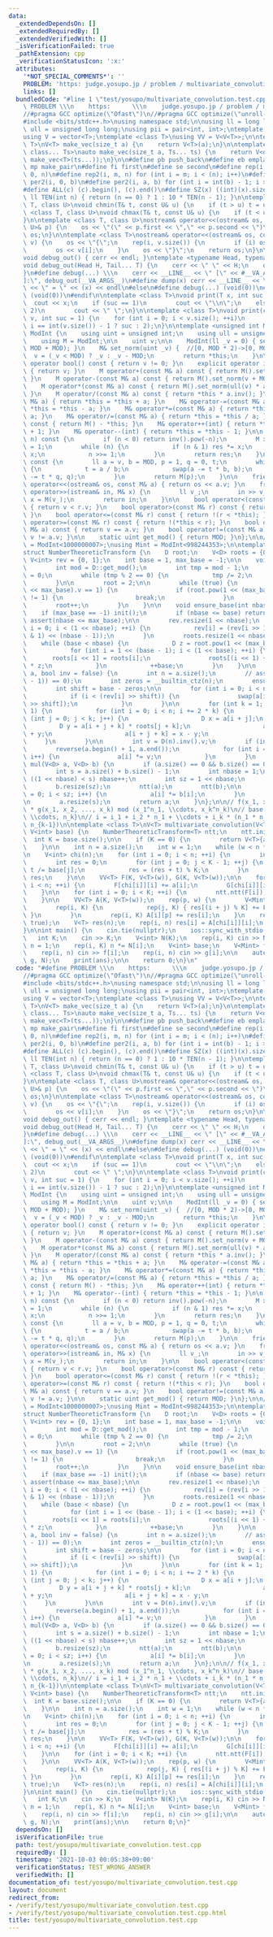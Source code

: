 ```yaml
---
data:
  _extendedDependsOn: []
  _extendedRequiredBy: []
  _extendedVerifiedWith: []
  _isVerificationFailed: true
  _pathExtension: cpp
  _verificationStatusIcon: ':x:'
  attributes:
    '*NOT_SPECIAL_COMMENTS*': ''
    PROBLEM: 'https: judge.yosupo.jp / problem / multivariate_convolution'
    links: []
  bundledCode: "#line 1 \"test/yosupo/multivariate_convolution.test.cpp\"\n#define\
    \ PROBLEM \\\n    https:      \\\n    judge.yosupo.jp / problem / multivariate_convolution\n\
    //#pragma GCC optimize(\"Ofast\")\n//#pragma GCC optimize(\"unroll-loops\")\n\
    #include <bits/stdc++.h>\nusing namespace std;\n\nusing ll = long long;\nusing\
    \ ull = unsigned long long;\nusing pii = pair<int, int>;\ntemplate <class T>\n\
    using V = vector<T>;\ntemplate <class T>\nusing VV = V<V<T>>;\n\ntemplate <class\
    \ T>\nV<T> make_vec(size_t a) {\n    return V<T>(a);\n}\n\ntemplate <class T,\
    \ class... Ts>\nauto make_vec(size_t a, Ts... ts) {\n    return V<decltype(make_vec<T>(ts...))>(a,\
    \ make_vec<T>(ts...));\n}\n\n#define pb push_back\n#define eb emplace_back\n#define\
    \ mp make_pair\n#define fi first\n#define se second\n#define rep(i, n) rep2(i,\
    \ 0, n)\n#define rep2(i, m, n) for (int i = m; i < (n); i++)\n#define per(i, b)\
    \ per2(i, 0, b)\n#define per2(i, a, b) for (int i = int(b) - 1; i >= int(a); i--)\n\
    #define ALL(c) (c).begin(), (c).end()\n#define SZ(x) ((int)(x).size())\n\nconstexpr\
    \ ll TEN(int n) { return (n == 0) ? 1 : 10 * TEN(n - 1); }\n\ntemplate <class\
    \ T, class U>\nvoid chmin(T& t, const U& u) {\n    if (t > u) t = u;\n}\ntemplate\
    \ <class T, class U>\nvoid chmax(T& t, const U& u) {\n    if (t < u) t = u;\n\
    }\n\ntemplate <class T, class U>\nostream& operator<<(ostream& os, const pair<T,\
    \ U>& p) {\n    os << \"(\" << p.first << \",\" << p.second << \")\";\n    return\
    \ os;\n}\n\ntemplate <class T>\nostream& operator<<(ostream& os, const vector<T>&\
    \ v) {\n    os << \"{\";\n    rep(i, v.size()) {\n        if (i) os << \",\";\n\
    \        os << v[i];\n    }\n    os << \"}\";\n    return os;\n}\n\n#ifdef LOCAL\n\
    void debug_out() { cerr << endl; }\ntemplate <typename Head, typename... Tail>\n\
    void debug_out(Head H, Tail... T) {\n    cerr << \" \" << H;\n    debug_out(T...);\n\
    }\n#define debug(...) \\\n    cerr << __LINE__ << \" [\" << #__VA_ARGS__ << \"\
    ]:\", debug_out(__VA_ARGS__)\n#define dump(x) cerr << __LINE__ << \" \" << #x\
    \ << \" = \" << (x) << endl\n#else\n#define debug(...) (void(0))\n#define dump(x)\
    \ (void(0))\n#endif\n\ntemplate <class T>\nvoid print(T x, int suc = 1) {\n  \
    \  cout << x;\n    if (suc == 1)\n        cout << \"\\n\";\n    else if (suc ==\
    \ 2)\n        cout << \" \";\n}\n\ntemplate <class T>\nvoid print(const vector<T>&\
    \ v, int suc = 1) {\n    for (int i = 0; i < v.size(); ++i)\n        print(v[i],\
    \ i == int(v.size()) - 1 ? suc : 2);\n}\n\ntemplate <unsigned int MOD>\nstruct\
    \ ModInt {\n    using uint = unsigned int;\n    using ull = unsigned long long;\n\
    \    using M = ModInt;\n\n    uint v;\n\n    ModInt(ll _v = 0) { set_norm(_v %\
    \ MOD + MOD); }\n    M& set_norm(uint _v) {  //[0, MOD * 2)->[0, MOD)\n      \
    \  v = (_v < MOD) ? _v : _v - MOD;\n        return *this;\n    }\n\n    explicit\
    \ operator bool() const { return v != 0; }\n    explicit operator int() const\
    \ { return v; }\n    M operator+(const M& a) const { return M().set_norm(v + a.v);\
    \ }\n    M operator-(const M& a) const { return M().set_norm(v + MOD - a.v); }\n\
    \    M operator*(const M& a) const { return M().set_norm(ull(v) * a.v % MOD);\
    \ }\n    M operator/(const M& a) const { return *this * a.inv(); }\n    M& operator+=(const\
    \ M& a) { return *this = *this + a; }\n    M& operator-=(const M& a) { return\
    \ *this = *this - a; }\n    M& operator*=(const M& a) { return *this = *this *\
    \ a; }\n    M& operator/=(const M& a) { return *this = *this / a; }\n    M operator-()\
    \ const { return M() - *this; }\n    M& operator++(int) { return *this = *this\
    \ + 1; }\n    M& operator--(int) { return *this = *this - 1; }\n\n    M pow(ll\
    \ n) const {\n        if (n < 0) return inv().pow(-n);\n        M x = *this, res\
    \ = 1;\n        while (n) {\n            if (n & 1) res *= x;\n            x *=\
    \ x;\n            n >>= 1;\n        }\n        return res;\n    }\n\n    M inv()\
    \ const {\n        ll a = v, b = MOD, p = 1, q = 0, t;\n        while (b != 0)\
    \ {\n            t = a / b;\n            swap(a -= t * b, b);\n            swap(p\
    \ -= t * q, q);\n        }\n        return M(p);\n    }\n\n    friend ostream&\
    \ operator<<(ostream& os, const M& a) { return os << a.v; }\n    friend istream&\
    \ operator>>(istream& in, M& x) {\n        ll v_;\n        in >> v_;\n       \
    \ x = M(v_);\n        return in;\n    }\n\n    bool operator<(const M& r) const\
    \ { return v < r.v; }\n    bool operator>(const M& r) const { return v < *this;\
    \ }\n    bool operator<=(const M& r) const { return !(r < *this); }\n    bool\
    \ operator>=(const M& r) const { return !(*this < r); }\n    bool operator==(const\
    \ M& a) const { return v == a.v; }\n    bool operator!=(const M& a) const { return\
    \ v != a.v; }\n\n    static uint get_mod() { return MOD; }\n};\n\n// using Mint\
    \ = ModInt<1000000007>;\nusing Mint = ModInt<998244353>;\n\ntemplate <class D>\n\
    struct NumberTheoreticTransform {\n    D root;\n    V<D> roots = {0, 1};\n   \
    \ V<int> rev = {0, 1};\n    int base = 1, max_base = -1;\n\n    void init() {\n\
    \        int mod = D::get_mod();\n        int tmp = mod - 1;\n        max_base\
    \ = 0;\n        while (tmp % 2 == 0) {\n            tmp /= 2;\n            max_base++;\n\
    \        }\n\n        root = 2;\n\n        while (true) {\n            if (root.pow(1\
    \ << max_base).v == 1) {\n                if (root.pow(1 << (max_base - 1)).v\
    \ != 1) {\n                    break;\n                }\n            }\n    \
    \        root++;\n        }\n    }\n\n    void ensure_base(int nbase) {\n    \
    \    if (max_base == -1) init();\n        if (nbase <= base) return;\n       \
    \ assert(nbase <= max_base);\n\n        rev.resize(1 << nbase);\n        for (int\
    \ i = 0; i < (1 << nbase); ++i) {\n            rev[i] = (rev[i >> 1] >> 1) + ((i\
    \ & 1) << (nbase - 1));\n        }\n        roots.resize(1 << nbase);\n\n    \
    \    while (base < nbase) {\n            D z = root.pow(1 << (max_base - 1 - base));\n\
    \            for (int i = 1 << (base - 1); i < (1 << base); ++i) {\n         \
    \       roots[i << 1] = roots[i];\n                roots[(i << 1) + 1] = roots[i]\
    \ * z;\n            }\n            ++base;\n        }\n    }\n\n    void ntt(V<D>&\
    \ a, bool inv = false) {\n        int n = a.size();\n        // assert((n & (n\
    \ - 1)) == 0);\n        int zeros = __builtin_ctz(n);\n        ensure_base(zeros);\n\
    \        int shift = base - zeros;\n\n        for (int i = 0; i < n; i++) {\n\
    \            if (i < (rev[i] >> shift)) {\n                swap(a[i], a[rev[i]\
    \ >> shift]);\n            }\n        }\n\n        for (int k = 1; k < n; k <<=\
    \ 1) {\n            for (int i = 0; i < n; i += 2 * k) {\n                for\
    \ (int j = 0; j < k; j++) {\n                    D x = a[i + j];\n           \
    \         D y = a[i + j + k] * roots[j + k];\n                    a[i + j] = x\
    \ + y;\n                    a[i + j + k] = x - y;\n                }\n       \
    \     }\n        }\n\n        int v = D(n).inv().v;\n        if (inv) {\n    \
    \        reverse(a.begin() + 1, a.end());\n            for (int i = 0; i < n;\
    \ i++) {\n                a[i] *= v;\n            }\n        }\n    }\n\n    V<D>\
    \ mul(V<D> a, V<D> b) {\n        if (a.size() == 0 && b.size() == 0) return {};\n\
    \        int s = a.size() + b.size() - 1;\n        int nbase = 1;\n        while\
    \ ((1 << nbase) < s) nbase++;\n        int sz = 1 << nbase;\n        a.resize(sz);\n\
    \        b.resize(sz);\n        ntt(a);\n        ntt(b);\n\n        for (int i\
    \ = 0; i < sz; i++) {\n            a[i] *= b[i];\n        }\n        ntt(a, true);\n\
    \n        a.resize(s);\n        return a;\n    }\n};\n\n// f(x_1, x_2, ..., x_k)\
    \ * g(x_1, x_2, ..., x_k) mod (x_1^n_1, \\cdots, x_k^n_k)\n// base : {n_1, n_2,\
    \ \\cdots, n_k}\n// i = i_1 + i_2 * n_1 + \\cdots + i_k * (n_1 * n_2 \\cdots *\
    \ n_{k-1})\n\ntemplate <class T>\nV<T> multivariate_convolution(V<T> a, V<T> b,\
    \ V<int> base) {\n    NumberTheoreticTransform<T> ntt;\n    ntt.init();\n\n  \
    \  int K = base.size();\n\n    if (K == 0) {\n        return V<T>{a[0] * b[0]};\n\
    \    }\n\n    int n = a.size();\n    int w = 1;\n    while (w < n * 2) w *= 2;\n\
    \n    V<int> chi(n);\n    for (int i = 0; i < n; ++i) {\n        int t = i;\n\
    \        int res = 0;\n        for (int j = 0; j < K - 1; ++j) {\n           \
    \ t /= base[j];\n            res = (res + t) % K;\n        }\n        chi[i] =\
    \ res;\n    }\n\n    VV<T> F(K, V<T>(w)), G(K, V<T>(w));\n\n    for (int i = 0;\
    \ i < n; ++i) {\n        F[chi[i]][i] += a[i];\n        G[chi[i]][i] += b[i];\n\
    \    }\n\n    for (int i = 0; i < K; ++i) {\n        ntt.ntt(F[i]);\n        ntt.ntt(G[i]);\n\
    \    }\n\n    VV<T> A(K, V<T>(w));\n    rep(p, w) {\n        V<Mint> res(K);\n\
    \        rep(i, K) {\n            rep(j, K) { res[(i + j) % K] += F[i][p] * G[j][p];\
    \ }\n        }\n        rep(i, K) A[i][p] += res[i];\n    }\n    rep(i, K) ntt.ntt(A[i],\
    \ true);\n    V<T> res(n);\n    rep(i, n) res[i] = A[chi[i]][i];\n    return res;\n\
    }\n\nint main() {\n    cin.tie(nullptr);\n    ios::sync_with_stdio(false);\n \
    \   int K;\n    cin >> K;\n    V<int> N(K);\n    rep(i, K) cin >> N[i];\n    int\
    \ n = 1;\n    rep(i, K) n *= N[i];\n    V<int> base;\n    V<Mint> f(n), g(n);\n\
    \    rep(i, n) cin >> f[i];\n    rep(i, n) cin >> g[i];\n\n    auto ans = multivariate_convolution(f,\
    \ g, N);\n    print(ans);\n\n    return 0;\n}\n"
  code: "#define PROBLEM \\\n    https:      \\\n    judge.yosupo.jp / problem / multivariate_convolution\n\
    //#pragma GCC optimize(\"Ofast\")\n//#pragma GCC optimize(\"unroll-loops\")\n\
    #include <bits/stdc++.h>\nusing namespace std;\n\nusing ll = long long;\nusing\
    \ ull = unsigned long long;\nusing pii = pair<int, int>;\ntemplate <class T>\n\
    using V = vector<T>;\ntemplate <class T>\nusing VV = V<V<T>>;\n\ntemplate <class\
    \ T>\nV<T> make_vec(size_t a) {\n    return V<T>(a);\n}\n\ntemplate <class T,\
    \ class... Ts>\nauto make_vec(size_t a, Ts... ts) {\n    return V<decltype(make_vec<T>(ts...))>(a,\
    \ make_vec<T>(ts...));\n}\n\n#define pb push_back\n#define eb emplace_back\n#define\
    \ mp make_pair\n#define fi first\n#define se second\n#define rep(i, n) rep2(i,\
    \ 0, n)\n#define rep2(i, m, n) for (int i = m; i < (n); i++)\n#define per(i, b)\
    \ per2(i, 0, b)\n#define per2(i, a, b) for (int i = int(b) - 1; i >= int(a); i--)\n\
    #define ALL(c) (c).begin(), (c).end()\n#define SZ(x) ((int)(x).size())\n\nconstexpr\
    \ ll TEN(int n) { return (n == 0) ? 1 : 10 * TEN(n - 1); }\n\ntemplate <class\
    \ T, class U>\nvoid chmin(T& t, const U& u) {\n    if (t > u) t = u;\n}\ntemplate\
    \ <class T, class U>\nvoid chmax(T& t, const U& u) {\n    if (t < u) t = u;\n\
    }\n\ntemplate <class T, class U>\nostream& operator<<(ostream& os, const pair<T,\
    \ U>& p) {\n    os << \"(\" << p.first << \",\" << p.second << \")\";\n    return\
    \ os;\n}\n\ntemplate <class T>\nostream& operator<<(ostream& os, const vector<T>&\
    \ v) {\n    os << \"{\";\n    rep(i, v.size()) {\n        if (i) os << \",\";\n\
    \        os << v[i];\n    }\n    os << \"}\";\n    return os;\n}\n\n#ifdef LOCAL\n\
    void debug_out() { cerr << endl; }\ntemplate <typename Head, typename... Tail>\n\
    void debug_out(Head H, Tail... T) {\n    cerr << \" \" << H;\n    debug_out(T...);\n\
    }\n#define debug(...) \\\n    cerr << __LINE__ << \" [\" << #__VA_ARGS__ << \"\
    ]:\", debug_out(__VA_ARGS__)\n#define dump(x) cerr << __LINE__ << \" \" << #x\
    \ << \" = \" << (x) << endl\n#else\n#define debug(...) (void(0))\n#define dump(x)\
    \ (void(0))\n#endif\n\ntemplate <class T>\nvoid print(T x, int suc = 1) {\n  \
    \  cout << x;\n    if (suc == 1)\n        cout << \"\\n\";\n    else if (suc ==\
    \ 2)\n        cout << \" \";\n}\n\ntemplate <class T>\nvoid print(const vector<T>&\
    \ v, int suc = 1) {\n    for (int i = 0; i < v.size(); ++i)\n        print(v[i],\
    \ i == int(v.size()) - 1 ? suc : 2);\n}\n\ntemplate <unsigned int MOD>\nstruct\
    \ ModInt {\n    using uint = unsigned int;\n    using ull = unsigned long long;\n\
    \    using M = ModInt;\n\n    uint v;\n\n    ModInt(ll _v = 0) { set_norm(_v %\
    \ MOD + MOD); }\n    M& set_norm(uint _v) {  //[0, MOD * 2)->[0, MOD)\n      \
    \  v = (_v < MOD) ? _v : _v - MOD;\n        return *this;\n    }\n\n    explicit\
    \ operator bool() const { return v != 0; }\n    explicit operator int() const\
    \ { return v; }\n    M operator+(const M& a) const { return M().set_norm(v + a.v);\
    \ }\n    M operator-(const M& a) const { return M().set_norm(v + MOD - a.v); }\n\
    \    M operator*(const M& a) const { return M().set_norm(ull(v) * a.v % MOD);\
    \ }\n    M operator/(const M& a) const { return *this * a.inv(); }\n    M& operator+=(const\
    \ M& a) { return *this = *this + a; }\n    M& operator-=(const M& a) { return\
    \ *this = *this - a; }\n    M& operator*=(const M& a) { return *this = *this *\
    \ a; }\n    M& operator/=(const M& a) { return *this = *this / a; }\n    M operator-()\
    \ const { return M() - *this; }\n    M& operator++(int) { return *this = *this\
    \ + 1; }\n    M& operator--(int) { return *this = *this - 1; }\n\n    M pow(ll\
    \ n) const {\n        if (n < 0) return inv().pow(-n);\n        M x = *this, res\
    \ = 1;\n        while (n) {\n            if (n & 1) res *= x;\n            x *=\
    \ x;\n            n >>= 1;\n        }\n        return res;\n    }\n\n    M inv()\
    \ const {\n        ll a = v, b = MOD, p = 1, q = 0, t;\n        while (b != 0)\
    \ {\n            t = a / b;\n            swap(a -= t * b, b);\n            swap(p\
    \ -= t * q, q);\n        }\n        return M(p);\n    }\n\n    friend ostream&\
    \ operator<<(ostream& os, const M& a) { return os << a.v; }\n    friend istream&\
    \ operator>>(istream& in, M& x) {\n        ll v_;\n        in >> v_;\n       \
    \ x = M(v_);\n        return in;\n    }\n\n    bool operator<(const M& r) const\
    \ { return v < r.v; }\n    bool operator>(const M& r) const { return v < *this;\
    \ }\n    bool operator<=(const M& r) const { return !(r < *this); }\n    bool\
    \ operator>=(const M& r) const { return !(*this < r); }\n    bool operator==(const\
    \ M& a) const { return v == a.v; }\n    bool operator!=(const M& a) const { return\
    \ v != a.v; }\n\n    static uint get_mod() { return MOD; }\n};\n\n// using Mint\
    \ = ModInt<1000000007>;\nusing Mint = ModInt<998244353>;\n\ntemplate <class D>\n\
    struct NumberTheoreticTransform {\n    D root;\n    V<D> roots = {0, 1};\n   \
    \ V<int> rev = {0, 1};\n    int base = 1, max_base = -1;\n\n    void init() {\n\
    \        int mod = D::get_mod();\n        int tmp = mod - 1;\n        max_base\
    \ = 0;\n        while (tmp % 2 == 0) {\n            tmp /= 2;\n            max_base++;\n\
    \        }\n\n        root = 2;\n\n        while (true) {\n            if (root.pow(1\
    \ << max_base).v == 1) {\n                if (root.pow(1 << (max_base - 1)).v\
    \ != 1) {\n                    break;\n                }\n            }\n    \
    \        root++;\n        }\n    }\n\n    void ensure_base(int nbase) {\n    \
    \    if (max_base == -1) init();\n        if (nbase <= base) return;\n       \
    \ assert(nbase <= max_base);\n\n        rev.resize(1 << nbase);\n        for (int\
    \ i = 0; i < (1 << nbase); ++i) {\n            rev[i] = (rev[i >> 1] >> 1) + ((i\
    \ & 1) << (nbase - 1));\n        }\n        roots.resize(1 << nbase);\n\n    \
    \    while (base < nbase) {\n            D z = root.pow(1 << (max_base - 1 - base));\n\
    \            for (int i = 1 << (base - 1); i < (1 << base); ++i) {\n         \
    \       roots[i << 1] = roots[i];\n                roots[(i << 1) + 1] = roots[i]\
    \ * z;\n            }\n            ++base;\n        }\n    }\n\n    void ntt(V<D>&\
    \ a, bool inv = false) {\n        int n = a.size();\n        // assert((n & (n\
    \ - 1)) == 0);\n        int zeros = __builtin_ctz(n);\n        ensure_base(zeros);\n\
    \        int shift = base - zeros;\n\n        for (int i = 0; i < n; i++) {\n\
    \            if (i < (rev[i] >> shift)) {\n                swap(a[i], a[rev[i]\
    \ >> shift]);\n            }\n        }\n\n        for (int k = 1; k < n; k <<=\
    \ 1) {\n            for (int i = 0; i < n; i += 2 * k) {\n                for\
    \ (int j = 0; j < k; j++) {\n                    D x = a[i + j];\n           \
    \         D y = a[i + j + k] * roots[j + k];\n                    a[i + j] = x\
    \ + y;\n                    a[i + j + k] = x - y;\n                }\n       \
    \     }\n        }\n\n        int v = D(n).inv().v;\n        if (inv) {\n    \
    \        reverse(a.begin() + 1, a.end());\n            for (int i = 0; i < n;\
    \ i++) {\n                a[i] *= v;\n            }\n        }\n    }\n\n    V<D>\
    \ mul(V<D> a, V<D> b) {\n        if (a.size() == 0 && b.size() == 0) return {};\n\
    \        int s = a.size() + b.size() - 1;\n        int nbase = 1;\n        while\
    \ ((1 << nbase) < s) nbase++;\n        int sz = 1 << nbase;\n        a.resize(sz);\n\
    \        b.resize(sz);\n        ntt(a);\n        ntt(b);\n\n        for (int i\
    \ = 0; i < sz; i++) {\n            a[i] *= b[i];\n        }\n        ntt(a, true);\n\
    \n        a.resize(s);\n        return a;\n    }\n};\n\n// f(x_1, x_2, ..., x_k)\
    \ * g(x_1, x_2, ..., x_k) mod (x_1^n_1, \\cdots, x_k^n_k)\n// base : {n_1, n_2,\
    \ \\cdots, n_k}\n// i = i_1 + i_2 * n_1 + \\cdots + i_k * (n_1 * n_2 \\cdots *\
    \ n_{k-1})\n\ntemplate <class T>\nV<T> multivariate_convolution(V<T> a, V<T> b,\
    \ V<int> base) {\n    NumberTheoreticTransform<T> ntt;\n    ntt.init();\n\n  \
    \  int K = base.size();\n\n    if (K == 0) {\n        return V<T>{a[0] * b[0]};\n\
    \    }\n\n    int n = a.size();\n    int w = 1;\n    while (w < n * 2) w *= 2;\n\
    \n    V<int> chi(n);\n    for (int i = 0; i < n; ++i) {\n        int t = i;\n\
    \        int res = 0;\n        for (int j = 0; j < K - 1; ++j) {\n           \
    \ t /= base[j];\n            res = (res + t) % K;\n        }\n        chi[i] =\
    \ res;\n    }\n\n    VV<T> F(K, V<T>(w)), G(K, V<T>(w));\n\n    for (int i = 0;\
    \ i < n; ++i) {\n        F[chi[i]][i] += a[i];\n        G[chi[i]][i] += b[i];\n\
    \    }\n\n    for (int i = 0; i < K; ++i) {\n        ntt.ntt(F[i]);\n        ntt.ntt(G[i]);\n\
    \    }\n\n    VV<T> A(K, V<T>(w));\n    rep(p, w) {\n        V<Mint> res(K);\n\
    \        rep(i, K) {\n            rep(j, K) { res[(i + j) % K] += F[i][p] * G[j][p];\
    \ }\n        }\n        rep(i, K) A[i][p] += res[i];\n    }\n    rep(i, K) ntt.ntt(A[i],\
    \ true);\n    V<T> res(n);\n    rep(i, n) res[i] = A[chi[i]][i];\n    return res;\n\
    }\n\nint main() {\n    cin.tie(nullptr);\n    ios::sync_with_stdio(false);\n \
    \   int K;\n    cin >> K;\n    V<int> N(K);\n    rep(i, K) cin >> N[i];\n    int\
    \ n = 1;\n    rep(i, K) n *= N[i];\n    V<int> base;\n    V<Mint> f(n), g(n);\n\
    \    rep(i, n) cin >> f[i];\n    rep(i, n) cin >> g[i];\n\n    auto ans = multivariate_convolution(f,\
    \ g, N);\n    print(ans);\n\n    return 0;\n}"
  dependsOn: []
  isVerificationFile: true
  path: test/yosupo/multivariate_convolution.test.cpp
  requiredBy: []
  timestamp: '2021-10-03 00:05:38+09:00'
  verificationStatus: TEST_WRONG_ANSWER
  verifiedWith: []
documentation_of: test/yosupo/multivariate_convolution.test.cpp
layout: document
redirect_from:
- /verify/test/yosupo/multivariate_convolution.test.cpp
- /verify/test/yosupo/multivariate_convolution.test.cpp.html
title: test/yosupo/multivariate_convolution.test.cpp
---
```

